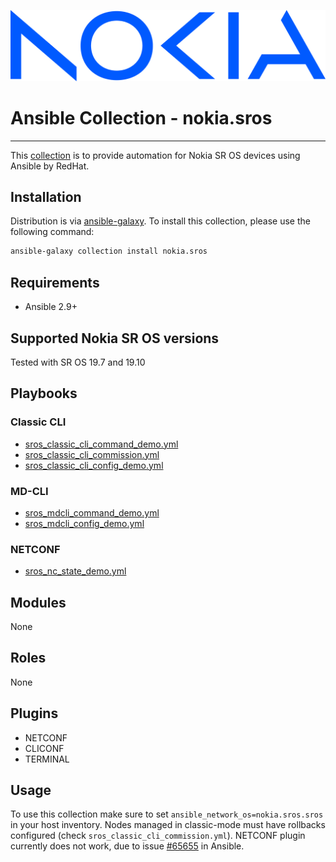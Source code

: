 ![NOKIA](https://raw.githubusercontent.com/nokia/nsp-workflow/master/logo.png)
# Ansible Collection - nokia.sros

***

This [collection](https://galaxy.ansible.com/nokia/sros) is to provide automation for Nokia SR OS devices using Ansible by RedHat.

## Installation
Distribution is via [ansible-galaxy](https://galaxy.ansible.com/).
To install this collection, please use the following command:
```bash
ansible-galaxy collection install nokia.sros
```

## Requirements
* Ansible 2.9+

## Supported Nokia SR OS versions
Tested with SR OS 19.7 and 19.10

## Playbooks
### Classic CLI
* [sros_classic_cli_command_demo.yml](https://raw.githubusercontent.com/nokia/sros-ansible/master/playbooks/sros_classic_cli_command_demo.yml)
* [sros_classic_cli_commission.yml](https://raw.githubusercontent.com/nokia/sros-ansible/master/playbooks/sros_classic_cli_commission.yml)
* [sros_classic_cli_config_demo.yml](https://raw.githubusercontent.com/nokia/sros-ansible/master/playbooks/sros_classic_cli_config_demo.yml)
### MD-CLI
* [sros_mdcli_command_demo.yml](https://raw.githubusercontent.com/nokia/sros-ansible/master/playbooks/sros_mdcli_command_demo.yml)
* [sros_mdcli_config_demo.yml](https://raw.githubusercontent.com/nokia/sros-ansible/master/playbooks/sros_mdcli_config_demo.yml)
### NETCONF
* [sros_nc_state_demo.yml](https://raw.githubusercontent.com/nokia/sros-ansible/master/playbooks/sros_nc_state_demo.yml)

## Modules
None

## Roles
None

## Plugins
* NETCONF
* CLICONF
* TERMINAL

## Usage
To use this collection make sure to set `ansible_network_os=nokia.sros.sros` in your host inventory.
Nodes managed in classic-mode must have rollbacks configured (check `sros_classic_cli_commission.yml`).
NETCONF plugin currently does not work, due to issue [#65655](https://github.com/ansible/ansible/issues/65655) in Ansible. 
